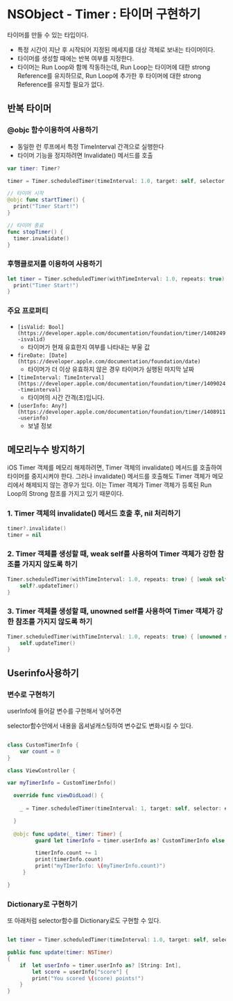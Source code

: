 # NSObject - Timer : 타이머 구현하기

타이머를 만들 수 있는 타입이다.

- 특정 시간이 지난 후 시작되어 지정된 메세지를 대상 객체로 보내는 타이머이다.
- 타이머를 생성할 때에는 반복 여부를 지정한다.
- 타이머는 Run Loop와 함께 작동하는데, Run Loop는 타이머에 대한 strong Reference를 유지하므로, Run Loop에 추가한 후 타이머에 대한 strong Reference를 유지할 필요가 없다.

## 반복 타이머

### @objc 함수이용하여 사용하기

- 동일한 런 루프에서 특정 TimeInterval 간격으로 실행한다
- 타이머 기능을 정지하려면 Invalidate() 메서드를 호출

```swift
var timer: Timer?

timer = Timer.scheduledTimer(timeInterval: 1.0, target: self, selector: #selector(startTimer), userInfo: nil, repeats: true)

// 타이머 시작
@objc func startTimer() {
  print("Timer Start!")
}

// 타이머 종료
func stopTimer() {
  timer.invalidate()
}
```

### 후행클로저를 이용하여 사용하기

```swift
let timer = Timer.scheduledTimer(withTimeInterval: 1.0, repeats: true) { timer in
  print("Timer Start!")
}
```

### 주요 프로퍼티

- `[isValid: Bool](https://developer.apple.com/documentation/foundation/timer/1408249-isvalid)`
    - 타이머가 현재 유효한지 여부를 나타내는 부울 값
- `fireDate: [Date](https://developer.apple.com/documentation/foundation/date)`
    - 타이머가 더 이상 유효하지 않은 경우 타이머가 실행된 마지막 날짜
- `[timeInterval: TimeInterval](https://developer.apple.com/documentation/foundation/timer/1409024-timeinterval)`
    - 타이머의 시간 간격(초)입니다.
- `[userInfo: Any?](https://developer.apple.com/documentation/foundation/timer/1408911-userinfo)`
    - 보낼 정보
    
## 메모리누수 방지하기
iOS Timer 객체를 메모리 해제하려면, Timer 객체의 invalidate() 메서드를 호출하여 타이머를 중지시켜야 한다. 그러나 invalidate() 메서드를 호출해도 Timer 객체가 메모리에서 해제되지 않는 경우가 있다. 이는 Timer 객체가 Timer 객체가 등록된 Run Loop의 Strong 참조를 가지고 있기 때문이다.

### 1. Timer 객체의 invalidate() 메서드 호출 후, nil 처리하기
```swift
timer?.invalidate()
timer = nil
```

### 2. Timer 객체를 생성할 때, weak self를 사용하여 Timer 객체가 강한 참조를 가지지 않도록 하기
```swift
Timer.scheduledTimer(withTimeInterval: 1.0, repeats: true) { [weak self] _ in
    self?.updateTimer()
}
```

### 3. Timer 객체를 생성할 때, unowned self를 사용하여 Timer 객체가 강한 참조를 가지지 않도록 하기
```swift
Timer.scheduledTimer(withTimeInterval: 1.0, repeats: true) { [unowned self] _ in
    self.updateTimer()
}
```


## Userinfo사용하기

### 변수로 구현하기

userInfo에 들어갈 변수를 구현해서 넣어주면

selector함수안에서 내용을 옵셔널캐스팅하여 변수값도 변화시킬 수 있다.

```swift

class CustomTimerInfo {
    var count = 0
}

class ViewController {

var myTimerInfo = CustomTimerInfo()

  override func viewDidLoad() {
    
    _ = Timer.scheduledTimer(timeInterval: 1, target: self, selector: #selector(update), userInfo: myTimerInfo, repeats: true)

  }
  
  @objc func update(_ timer: Timer) {
         guard let timerInfo = timer.userInfo as? CustomTimerInfo else { return }

         timerInfo.count += 1
         print(timerInfo.count)
         print("myTImerInfo: \(myTimerInfo.count)")
     }

}
```

### Dictionary로 구현하기

또 아래처럼 selector함수를 Dictionary로도 구현할 수 있다.

```swift

let timer = Timer.scheduledTimer(timeInterval: 1.0, target: self, selector: #selector(update(timer:)), userInfo: ["score": 10], repeats: true)

public func update(timer: NSTimer)
{
    if  let userInfo = timer.userInfo as? [String: Int],
        let score = userInfo["score"] {
        print("You scored \(score) points!")
    }
}
```
